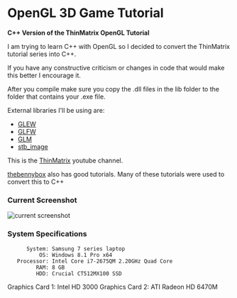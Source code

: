 # OpenGL 3D Game Tutorial
**C++ Version of the ThinMatrix OpenGL Tutorial**

I am trying to learn C++ with OpenGL so I decided to convert the ThinMatrix tutorial series into C++.

If you have any constructive criticism or changes in code that would make this better I encourage it.

After you compile make sure you copy the .dll files in the lib folder to the folder that contains your .exe file.

External libraries I'll be using are:
- [GLEW](http://glew.sourceforge.net/)
- [GLFW](http://www.glfw.org/)
- [GLM](http://glm.g-truc.net/0.9.6/index.html)
- [stb_image](https://github.com/nothings/stb)

This is the [ThinMatrix](https://www.youtube.com/user/ThinMatrix) youtube channel.

[thebennybox](https://www.youtube.com/user/thebennybox) also has good tutorials. Many of these tutorials were used to convert this to C++

### Current Screenshot ###
![current screenshot](http://i61.tinypic.com/ej7sc4.jpg)

### System Specifications ###
          System: Samsung 7 series laptop
              OS: Windows 8.1 Pro x64
       Processor: Intel Core i7-2675QM 2.20GHz Quad Core
             RAM: 8 GB
             HDD: Crucial CT512MX100 SSD
 Graphics Card 1: Intel HD 3000
 Graphics Card 2: ATI Radeon HD 6470M
